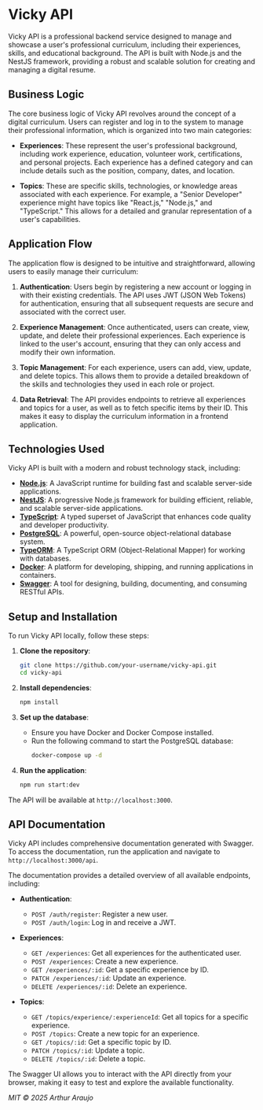 # Vicky API

Vicky API is a professional backend service designed to manage and showcase a user's professional curriculum, including their experiences, skills, and educational background. The API is built with Node.js and the NestJS framework, providing a robust and scalable solution for creating and managing a digital resume.

## Business Logic

The core business logic of Vicky API revolves around the concept of a digital curriculum. Users can register and log in to the system to manage their professional information, which is organized into two main categories:

- **Experiences**: These represent the user's professional background, including work experience, education, volunteer work, certifications, and personal projects. Each experience has a defined category and can include details such as the position, company, dates, and location.

- **Topics**: These are specific skills, technologies, or knowledge areas associated with each experience. For example, a "Senior Developer" experience might have topics like "React.js," "Node.js," and "TypeScript." This allows for a detailed and granular representation of a user's capabilities.

## Application Flow

The application flow is designed to be intuitive and straightforward, allowing users to easily manage their curriculum:

1. **Authentication**: Users begin by registering a new account or logging in with their existing credentials. The API uses JWT (JSON Web Tokens) for authentication, ensuring that all subsequent requests are secure and associated with the correct user.

2. **Experience Management**: Once authenticated, users can create, view, update, and delete their professional experiences. Each experience is linked to the user's account, ensuring that they can only access and modify their own information.

3. **Topic Management**: For each experience, users can add, view, update, and delete topics. This allows them to provide a detailed breakdown of the skills and technologies they used in each role or project.

4. **Data Retrieval**: The API provides endpoints to retrieve all experiences and topics for a user, as well as to fetch specific items by their ID. This makes it easy to display the curriculum information in a frontend application.

## Technologies Used

Vicky API is built with a modern and robust technology stack, including:

- **[Node.js](https://nodejs.org/)**: A JavaScript runtime for building fast and scalable server-side applications.
- **[NestJS](https://nestjs.com/)**: A progressive Node.js framework for building efficient, reliable, and scalable server-side applications.
- **[TypeScript](https://www.typescriptlang.org/)**: A typed superset of JavaScript that enhances code quality and developer productivity.
- **[PostgreSQL](https://www.postgresql.org/)**: A powerful, open-source object-relational database system.
- **[TypeORM](https://typeorm.io/)**: A TypeScript ORM (Object-Relational Mapper) for working with databases.
- **[Docker](https://www.docker.com/)**: A platform for developing, shipping, and running applications in containers.
- **[Swagger](https://swagger.io/)**: A tool for designing, building, documenting, and consuming RESTful APIs.

## Setup and Installation

To run Vicky API locally, follow these steps:

1. **Clone the repository**:
   ```bash
   git clone https://github.com/your-username/vicky-api.git
   cd vicky-api
   ```

2. **Install dependencies**:
   ```bash
   npm install
   ```

3. **Set up the database**:
   - Ensure you have Docker and Docker Compose installed.
   - Run the following command to start the PostgreSQL database:
     ```bash
     docker-compose up -d
     ```

4. **Run the application**:
   ```bash
   npm run start:dev
   ```

The API will be available at `http://localhost:3000`.

## API Documentation

Vicky API includes comprehensive documentation generated with Swagger. To access the documentation, run the application and navigate to `http://localhost:3000/api`.

The documentation provides a detailed overview of all available endpoints, including:

- **Authentication**:
  - `POST /auth/register`: Register a new user.
  - `POST /auth/login`: Log in and receive a JWT.

- **Experiences**:
  - `GET /experiences`: Get all experiences for the authenticated user.
  - `POST /experiences`: Create a new experience.
  - `GET /experiences/:id`: Get a specific experience by ID.
  - `PATCH /experiences/:id`: Update an experience.
  - `DELETE /experiences/:id`: Delete an experience.

- **Topics**:
  - `GET /topics/experience/:experienceId`: Get all topics for a specific experience.
  - `POST /topics`: Create a new topic for an experience.
  - `GET /topics/:id`: Get a specific topic by ID.
  - `PATCH /topics/:id`: Update a topic.
  - `DELETE /topics/:id`: Delete a topic.

The Swagger UI allows you to interact with the API directly from your browser, making it easy to test and explore the available functionality.

*MIT © 2025 Arthur Araujo*